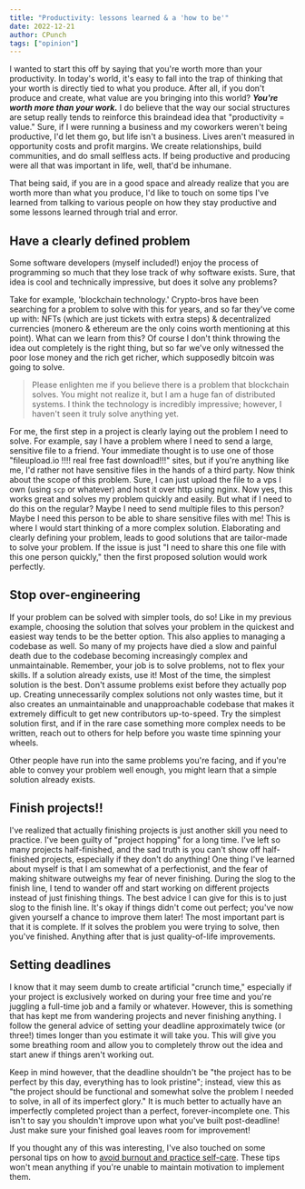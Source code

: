 ```yaml
---
title: "Productivity: lessons learned & a 'how to be'"
date: 2022-12-21
author: CPunch
tags: ["opinion"]
---
```


I wanted to start this off by saying that you're worth more than your productivity. In today's world, it's easy to fall into the trap of thinking that your worth is directly tied to what you produce. After all, if you don't produce and create, what value are you bringing into this world? ***You're worth more than your work.*** I do believe that the way our social structures are setup really tends to reinforce this braindead idea that "productivity = value." Sure, if I were running a business and my coworkers weren't being productive, I'd let them go, but life isn't a business. Lives aren't measured in opportunity costs and profit margins. We create relationships, build communities, and do small selfless acts. If being productive and producing were all that was important in life, well, that'd be inhumane.

That being said, if you are in a good space and already realize that you are worth more than what you produce, I'd like to touch on some tips I've learned from talking to various people on how they stay productive and some lessons learned through trial and error.

## Have a clearly defined problem

Some software developers (myself included!) enjoy the process of programming so much that they lose track of why software exists. Sure, that idea is cool and technically impressive, but does it solve any problems?

Take for example, 'blockchain technology.' Crypto-bros have been searching for a problem to solve with this for years, and so far they've come up with: NFTs (which are just tickets with extra steps) & decentralized currencies (monero & ethereum are the only coins worth mentioning at this point). What can we learn from this? Of course I don't think throwing the idea out completely is the right thing, but so far we've only witnessed the poor lose money and the rich get richer, which supposedly bitcoin was going to solve.
> Please enlighten me if you believe there is a problem that blockchain solves. You might not realize it, but I am a huge fan of distributed systems. I think the technology is incredibly impressive; however, I haven't seen it truly solve anything yet.

For me, the first step in a project is clearly laying out the problem I need to solve. For example, say I have a problem where I need to send a large, sensitive file to a friend. Your immediate thought is to use one of those "fileupload.io !!!! real free fast download!!!" sites, but if you're anything like me, I'd rather not have sensitive files in the hands of a third party. Now think about the scope of this problem. Sure, I can just upload the file to a vps I own (using `scp` or whatever) and host it over http using nginx. Now yes, this works great and solves my problem quickly and easily. But what if I need to do this on the regular? Maybe I need to send multiple files to this person? Maybe I need this person to be able to share sensitive files with me! This is where I would start thinking of a more complex solution. Elaborating and clearly defining your problem, leads to good solutions that are tailor-made to solve your problem. If the issue is just "I need to share this one file with this one person quickly," then the first proposed solution would work perfectly.

## Stop over-engineering

If your problem can be solved with simpler tools, do so! Like in my previous example, choosing the solution that solves your problem in the quickest and easiest way tends to be the better option. This also applies to managing a codebase as well. So many of my projects have died a slow and painful death due to the codebase becoming increasingly complex and unmaintainable. Remember, your job is to solve problems, not to flex your skills. If a solution already exists, use it! Most of the time, the simplest solution is the best. Don't assume problems exist before they actually pop up. Creating unnecessarily complex solutions not only wastes time, but it also creates an unmaintainable and unapproachable codebase that makes it extremely difficult to get new contributors up-to-speed. Try the simplest solution first, and if in the rare case something more complex needs to be written, reach out to others for help before you waste time spinning your wheels.

Other people have run into the same problems you're facing, and if you're able to convey your problem well enough, you might learn that a simple solution already exists.

## Finish projects!!

I've realized that actually finishing projects is just another skill you need to practice. I've been guilty of "project hopping" for a long time. I've left so many projects half-finished, and the sad truth is you can't show off half-finished projects, especially if they don't do anything! One thing I've learned about myself is that I am somewhat of a perfectionist, and the fear of making shitware outweighs my fear of never finishing. During the slog to the finish line, I tend to wander off and start working on different projects instead of just finishing things. The best advice I can give for this is to just slog to the finish line. It's okay if things didn't come out perfect; you've now given yourself a chance to improve them later! The most important part is that it is complete. If it solves the problem you were trying to solve, then you've finished. Anything after that is just quality-of-life improvements.

## Setting deadlines

I know that it may seem dumb to create artificial "crunch time," especially if your project is exclusively worked on during your free time and you're juggling a full-time job and a family or whatever. However, this is something that has kept me from wandering projects and never finishing anything. I follow the general advice of setting your deadline approximately twice (or three!) times longer than you estimate it will take you. This will give you some breathing room and allow you to completely throw out the idea and start anew if things aren't working out.

Keep in mind however, that the deadline shouldn't be "the project has to be perfect by this day, everything has to look pristine"; instead, view this as "the project should be functional and somewhat solve the problem I needed to solve, in all of its imperfect glory." It is much better to actually have an imperfectly completed project than a perfect, forever-incomplete one. This isn't to say you shouldn't improve upon what you've built post-deadline! Just make sure your finished goal leaves room for improvement!

If you thought any of this was interesting, I've also touched on some personal tips on how to [avoid burnout and practice self-care](/journal/burnout). These tips won't mean anything if you're unable to maintain motivation to implement them.